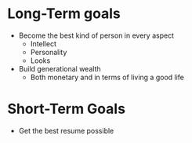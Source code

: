 # Long-Term goals
-  Become the best kind of person in every aspect
	- Intellect
	- Personality
	- Looks
- Build generational wealth
	- Both monetary and in terms of living a good life

# Short-Term Goals
- Get the best resume possible